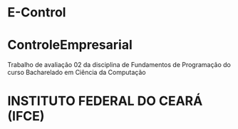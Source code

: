 # E-Control
# ControleEmpresarial 

Trabalho de avaliação 02 da disciplina de Fundamentos de Programação do curso Bacharelado em Ciência da Computação 

# INSTITUTO FEDERAL DO CEARÁ (IFCE)

